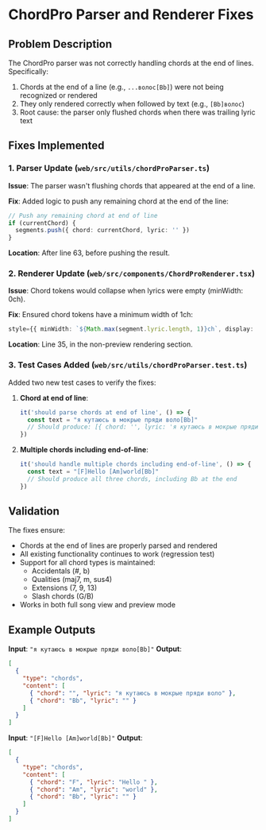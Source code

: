 # ChordPro Parser and Renderer Fixes

## Problem Description
The ChordPro parser was not correctly handling chords at the end of lines. Specifically:
1. Chords at the end of a line (e.g., `...волос[Bb]`) were not being recognized or rendered
2. They only rendered correctly when followed by text (e.g., `[Bb]волос`)
3. Root cause: the parser only flushed chords when there was trailing lyric text

## Fixes Implemented

### 1. Parser Update (`web/src/utils/chordProParser.ts`)

**Issue**: The parser wasn't flushing chords that appeared at the end of a line.

**Fix**: Added logic to push any remaining chord at the end of the line:

```typescript
// Push any remaining chord at end of line
if (currentChord) {
  segments.push({ chord: currentChord, lyric: '' })
}
```

**Location**: After line 63, before pushing the result.

### 2. Renderer Update (`web/src/components/ChordProRenderer.tsx`)

**Issue**: Chord tokens would collapse when lyrics were empty (minWidth: 0ch).

**Fix**: Ensured chord tokens have a minimum width of 1ch:

```typescript
style={{ minWidth: `${Math.max(segment.lyric.length, 1)}ch`, display: 'inline-block' }}
```

**Location**: Line 35, in the non-preview rendering section.

### 3. Test Cases Added (`web/src/utils/chordProParser.test.ts`)

Added two new test cases to verify the fixes:

1. **Chord at end of line**:
   ```typescript
   it('should parse chords at end of line', () => {
     const text = "я кутаюсь в мокрые пряди воло[Bb]"
     // Should produce: [{ chord: '', lyric: 'я кутаюсь в мокрые пряди воло' }, { chord: 'Bb', lyric: '' }]
   })
   ```

2. **Multiple chords including end-of-line**:
   ```typescript
   it('should handle multiple chords including end-of-line', () => {
     const text = "[F]Hello [Am]world[Bb]"
     // Should produce all three chords, including Bb at the end
   })
   ```

## Validation

The fixes ensure:
- Chords at the end of lines are properly parsed and rendered
- All existing functionality continues to work (regression test)
- Support for all chord types is maintained:
  - Accidentals (#, b)
  - Qualities (maj7, m, sus4)
  - Extensions (7, 9, 13)
  - Slash chords (G/B)
- Works in both full song view and preview mode

## Example Outputs

**Input**: `"я кутаюсь в мокрые пряди воло[Bb]"`
**Output**: 
```json
[
  { 
    "type": "chords",
    "content": [
      { "chord": "", "lyric": "я кутаюсь в мокрые пряди воло" },
      { "chord": "Bb", "lyric": "" }
    ]
  }
]
```

**Input**: `"[F]Hello [Am]world[Bb]"`
**Output**:
```json
[
  {
    "type": "chords",
    "content": [
      { "chord": "F", "lyric": "Hello " },
      { "chord": "Am", "lyric": "world" },
      { "chord": "Bb", "lyric": "" }
    ]
  }
]